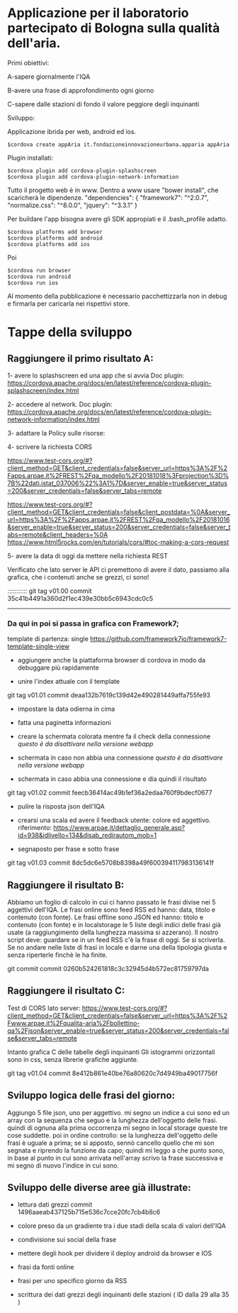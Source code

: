 # Applicazione per il laboratorio partecipato di Bologna sulla qualità dell'aria.

Primi obiettivi:

A-sapere giornalmente l'IQA

B-avere una frase di approfondimento ogni giorno

C-sapere dalle stazioni di fondo il valore peggiore degli inquinanti

Sviluppo:

Applicazione ibrida per web, android ed ios.

    $cordova create appAria it.fondazioneinnovazioneurbana.apparia appAria

Plugin installati:

    $cordova plugin add cordova-plugin-splashscreen
    $cordova plugin add cordova-plugin-network-information

Tutto il progetto web è in www. Dentro a www usare "bower install", che scaricherà le dipendenze.
    "dependencies": {
        "framework7": "^2.0.7",
        "normalize.css": "^8.0.0",
        "jquery": "^3.3.1"
     }

Per buildare l'app bisogna avere gli SDK appropiati e il .bash_profile adatto.

    $cordova platforms add browser
    $cordova platforms add android
    $cordova platforms add ios

Poi

    $cordova run browser
    $cordova run android
    $cordova run ios

Al momento della pubblicazione è necessario pacchettizzarla non in debug e firmarla per caricarla nei rispettivi store.


# Tappe della sviluppo

## Raggiungere il primo risultato A:

1- avere lo splashscreen ed una app che si avvia
Doc plugin: https://cordova.apache.org/docs/en/latest/reference/cordova-plugin-splashscreen/index.html

2- accedere al network.
Doc plugin: https://cordova.apache.org/docs/en/latest/reference/cordova-plugin-network-information/index.html

3- adattare la Policy sulle risorse:
    <meta http-equiv="Content-Security-Policy" content="default-src * 'self' data: gap: https://ssl.gstatic.com 'unsafe-eval'; style-src 'self' 'unsafe-inline'; media-src *; img-src 'self' data: content:;">

4- scrivere la richiesta CORS

https://www.test-cors.org/#?client_method=GET&client_credentials=false&server_url=https%3A%2F%2Fapps.arpae.it%2FREST%2Fqa_modello%2F20181018%3Fprojection%3D%7B%22dati.istat_037006%22%3A1%7D&server_enable=true&server_status=200&server_credentials=false&server_tabs=remote


https://www.test-cors.org/#?client_method=GET&client_credentials=false&client_postdata=%0A&server_url=https%3A%2F%2Fapps.arpae.it%2FREST%2Fqa_modello%2F20181016&server_enable=true&server_status=200&server_credentials=false&server_tabs=remote&client_headers=%0A
https://www.html5rocks.com/en/tutorials/cors/#toc-making-a-cors-request

5- avere la data di oggi da mettere nella richiesta REST

Verificato che lato server le API ci premettono di avere il dato, passiamo alla grafica, che i contenuti anche se grezzi, ci sono!

::::::::::: git tag v01.00
commit 35c41b4491a360d2f1ec439e30bb5c6943cdc0c5
_______________________________________________________

### Da qui in poi si passa in grafica con Framework7;

template di partenza: single
https://github.com/framework7io/framework7-template-single-view

- aggiungere anche la piattaforma browser di cordova in modo da debuggare più rapidamente

- unire l'index attuale con il template

git tag v01.01
commit deaa132b7619c139d42e490281449affa755fe93

- impostare la data odierna in cima

- fatta una paginetta informazioni

- creare la schermata colorata mentre fa il check della connessione *questo è da disattivare nella versione webapp*

- schermata in caso non abbia una connessione *questo è da disattivare nella versione webapp*

- schermata in caso abbia una connessione e dia quindi il risultato 

git tag v01.02
commit feecb36414ac49b1ef36a2edaa760f9bdecf0677

- pulire la risposta json dell'IQA

- crearsi una scala ed avere il feedback utente: colore ed aggettivo.
riferimento: https://www.arpae.it/dettaglio_generale.asp?id=938&idlivello=134&disab_redirautom_mob=1

- segnaposto per frase e sotto frase

git tag v01.03
commit 8dc5dc6e5708b8398a49f600394117983136141f

## Raggiungere il risultato B:

Abbiamo un foglio di calcolo in cui ci hanno passato le frasi divise nei 5 aggettivi dell'IQA.
Le frasi online sono feed RSS ed hanno: data, titolo e contenuto (con fonte). 
Le frasi offline sono JSON ed hanno: titolo e contenuto (con fonte) e in localstorage le 5 liste degli indici delle frasi già usate (a raggiungimento della lunghezza massima si azzerano).
Il nostro script deve: guardare se in un feed RSS c'è la frase di oggi. Se si scriverla.
Se no andare nelle liste di frasi in locale e darne una della tipologia giusta e senza riperterle finchè le ha finite.

git commit
commit 0260b524261818c3c32945d4b572ec81759797da

## Raggiungere il risultato C:

Test di CORS lato server: https://www.test-cors.org/#?client_method=GET&client_credentials=false&server_url=https%3A%2F%2Fwww.arpae.it%2Fqualita-aria%2Fbollettino-qa%2Fjson&server_enable=true&server_status=200&server_credentials=false&server_tabs=remote

Intanto grafica C delle tabelle degli inquinanti
Gli istogrammi orizzontali sono in css, senza librerie grafiche aggiunte.

git tag v01.04
commit 8e412b861e40be76a80620c7d4949ba49017756f


## Sviluppo logica delle frasi del giorno:

Aggiungo 5 file json, uno per aggettivo.
mi segno un indice a cui sono ed un array con la sequenza che seguo e la lunghezza dell'oggetto delle frasi.
quindi di ognuna alla prima occorrenza mi segno in local storage queste tre cose suddette.
poi in ordine controllo: 
se la lunghezza dell'oggetto delle frasi è uguale a prima; 
se sì apposto, sennò cancello quello che mi son segnata e riprendo la funzione da capo;
quindi mi leggo a che punto sono, in base al punto in cui sono arrivata nell'array scrivo la frase successiva e mi segno di nuovo l'indice in cui sono.


## Sviluppo delle diverse aree già illustrate:

* lettura dati grezzi commit 1496aaeab437125b715e536c7cce20fc7cb4b8c6

* colore preso da un gradiente tra i due stadi della scala di valori dell'IQA

* condivisione sui social della frase

* mettere degli hook per dividere il deploy android da browser e IOS 

* frasi da fonti online

* frasi per uno specifico giorno da RSS

* scrittura dei dati grezzi degli inquinanti delle stazioni ( ID dalla 29 alla 35 )


